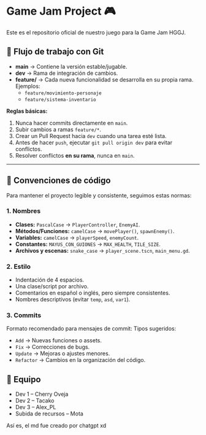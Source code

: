 # Game Jam Project 🎮

Este es el repositorio oficial de nuestro juego para la Game Jam HGGJ.

## 🚀 Flujo de trabajo con Git

- **main** → Contiene la versión estable/jugable.  
- **dev** → Rama de integración de cambios.  
- **feature/** → Cada nueva funcionalidad se desarrolla en su propia rama. Ejemplos:  
  - `feature/movimiento-personaje`  
  - `feature/sistema-inventario`  

**Reglas básicas:**
1. Nunca hacer commits directamente en `main`.  
2. Subir cambios a ramas `feature/*`.  
3. Crear un Pull Request hacia `dev` cuando una tarea esté lista.  
4. Antes de hacer `push`, ejecutar `git pull origin dev` para evitar conflictos.  
5. Resolver conflictos **en su rama**, nunca en `main`.

---

## 📖 Convenciones de código

Para mantener el proyecto legible y consistente, seguimos estas normas:

### 1. Nombres
- **Clases:** `PascalCase` → `PlayerController`, `EnemyAI`.  
- **Métodos/Funciones:** `camelCase` → `movePlayer()`, `spawnEnemy()`.  
- **Variables:** `camelCase` → `playerSpeed`, `enemyCount`.  
- **Constantes:** `MAYUS_CON_GUIONES` → `MAX_HEALTH`, `TILE_SIZE`.  
- **Archivos y escenas:** `snake_case` → `player_scene.tscn`, `main_menu.gd`.  

### 2. Estilo
- Indentación de 4 espacios.  
- Una clase/script por archivo.  
- Comentarios en español o inglés, pero siempre consistentes.  
- Nombres descriptivos (evitar `temp`, `asd`, `var1`).  

### 3. Commits
Formato recomendado para mensajes de commit:
Tipos sugeridos:  
- `Add` → Nuevas funciones o assets.  
- `Fix` → Correcciones de bugs.  
- `Update` → Mejoras o ajustes menores.  
- `Refactor` → Cambios en la organización del código.  

## 👥 Equipo

- Dev 1 – Cherry Oveja 
- Dev 2 – Tacako  
- Dev 3 – Alex_PL  
- Subida de recursos – Mota  

Así es, el md fue creado por chatgpt xd